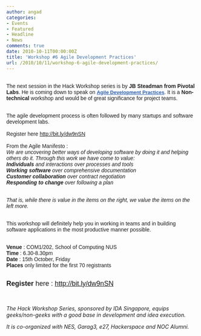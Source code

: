 ```yaml
---
author: angad
categories:
- Events
- Featured
- Headline
- News
comments: true
date: 2010-10-11T00:00:00Z
title: 'Workshop #6 Agile Development Practices'
url: /2010/10/11/workshop-6-agile-development-practices/
---
```


<div id=":13k">
<div><span style="font-family: arial, sans-serif; border-collapse: collapse;"><br/>
The next session in the Hack Workshop series is by <strong>JB Steadman from Pivotal Labs</strong>. He is coming down to speak on <a style="color: #2a5db0; font-size: 13px;" href="http://en.wikipedia.org/wiki/Agile_software_development" target="_blank"><strong>Agile Development Practices</strong></a>. It is a <strong>Non-technical </strong>workshop and would be of great significance for project teams.<br/><br/>

The agile development process is often followed by many startups and software development labs.
<br/><br/>
Register here <a style="color: #2a5db0; font-size: 13px;" href="http://bit.ly/dw9nSN" target="_blank">http://bit.ly/dw9nSN</a>
<br/><br/>
From the Agile Manifesto :<br/>
<em>
We are uncovering better ways of developing software by doing it and helping others do it. Through this work we have come to value:<br/>
<strong>Individuals</strong> and interactions over processes and tools<br/>
<strong>Working</strong> <strong>software</strong> over comprehensive documentation<br/>
<strong>Customer</strong> <strong>collaboration</strong> over contract negotiation<br/>
<strong>Responding</strong> <strong>to</strong> <strong>change</strong> over following a plan</em><br/><br/>

<em> </em><em>That is, while there is value in the items on the right, we value the items on the left more.</em><br/><br/>

This workshop will definitely help you in working in teams and in building software applications in the most productive manner possible.<br/><br/>

<strong>Venue</strong> : COM1/202, School of Computing NUS<br/>
<strong>Time</strong> : 6.30-8.30pm<br/>
<strong>Date</strong> : 15th October, Friday<br/>
<strong>Places</strong> only limited for the first 70 registrants<br/><br/>

<strong><span style="font-size: large;">Register</span></strong><span style="font-size: large;"> here : <a style="color: #2a5db0;" href="http://bit.ly/dw9nSN" target="_blank">http://bit.ly/dw9nSN</a></span><br/><br/>
<br/>
</span></div>
</div>

<em>The Hack Workshop Series, sponsored by IDA Singapore, equips geeks/non-geeks with a good base in development and idea execution.

It is co-organized with NES, Garag3, e27, Hackerspace and NOC Alumni.</em>
